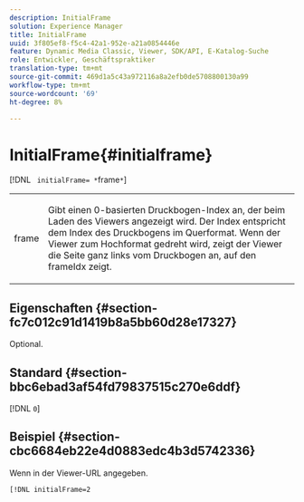 ```yaml
---
description: InitialFrame
solution: Experience Manager
title: InitialFrame
uuid: 3f805ef8-f5c4-42a1-952e-a21a0854446e
feature: Dynamic Media Classic, Viewer, SDK/API, E-Katalog-Suche
role: Entwickler, Geschäftspraktiker
translation-type: tm+mt
source-git-commit: 469d1a5c43a972116a8a2efb0de5708800130a99
workflow-type: tm+mt
source-wordcount: '69'
ht-degree: 8%

---
```



# InitialFrame{#initialframe}

[!DNL ` initialFrame= *`frame`*`]

<table id="table_06B5F795889E402FB6BCEA4D882E1422"> 
 <tbody> 
  <tr> 
   <td colname="col1"> <p> <span class="codeph"><span class="varname"> frame</span></span> </p> </td> 
   <td colname="col2"> <p> Gibt einen 0-basierten Druckbogen-Index an, der beim Laden des Viewers angezeigt wird. Der Index entspricht dem Index des Druckbogens im Querformat. Wenn der Viewer zum Hochformat gedreht wird, zeigt der Viewer die Seite ganz links vom Druckbogen an, auf den <span class="codeph"> frameIdx</span> zeigt. </p> </td> 
  </tr> 
 </tbody> 
</table>

## Eigenschaften {#section-fc7c012c91d1419b8a5bb60d28e17327}

Optional.

## Standard {#section-bbc6ebad3af54fd79837515c270e6ddf}

[!DNL `0`]

## Beispiel {#section-cbc6684eb22e4d0883edc4b3d5742336}

Wenn in der Viewer-URL angegeben.

```
[!DNL initialFrame=2
```


